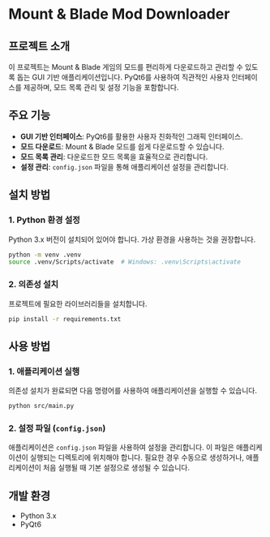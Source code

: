 # Mount & Blade Mod Downloader

## 프로젝트 소개
이 프로젝트는 Mount & Blade 게임의 모드를 편리하게 다운로드하고 관리할 수 있도록 돕는 GUI 기반 애플리케이션입니다. PyQt6를 사용하여 직관적인 사용자 인터페이스를 제공하며, 모드 목록 관리 및 설정 기능을 포함합니다.

## 주요 기능
*   **GUI 기반 인터페이스**: PyQt6를 활용한 사용자 친화적인 그래픽 인터페이스.
*   **모드 다운로드**: Mount & Blade 모드를 쉽게 다운로드할 수 있습니다.
*   **모드 목록 관리**: 다운로드한 모드 목록을 효율적으로 관리합니다.
*   **설정 관리**: `config.json` 파일을 통해 애플리케이션 설정을 관리합니다.

## 설치 방법

### 1. Python 환경 설정
Python 3.x 버전이 설치되어 있어야 합니다. 가상 환경을 사용하는 것을 권장합니다.

```bash
python -m venv .venv
source .venv/Scripts/activate  # Windows: .venv\Scripts\activate
```

### 2. 의존성 설치
프로젝트에 필요한 라이브러리들을 설치합니다.

```bash
pip install -r requirements.txt
```

## 사용 방법

### 1. 애플리케이션 실행
의존성 설치가 완료되면 다음 명령어를 사용하여 애플리케이션을 실행할 수 있습니다.

```bash
python src/main.py
```

### 2. 설정 파일 (`config.json`)
애플리케이션은 `config.json` 파일을 사용하여 설정을 관리합니다. 이 파일은 애플리케이션이 실행되는 디렉토리에 위치해야 합니다. 필요한 경우 수동으로 생성하거나, 애플리케이션이 처음 실행될 때 기본 설정으로 생성될 수 있습니다.

## 개발 환경
*   Python 3.x
*   PyQt6
